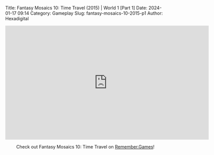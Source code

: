 Title: Fantasy Mosaics 10: Time Travel (2015) | World 1 [Part 1]
Date: 2024-01-17 09:14
Category: Gameplay
Slug: fantasy-mosaics-10-2015-p1
Author: Hexadigital

<center><iframe src="https://www.youtube.com/embed/81T2_dDpXGU?feature=oembed" allow="accelerometer; autoplay; encrypted-media; gyroscope; picture-in-picture" width="640" height="360" frameborder="0"></iframe>

Check out Fantasy Mosaics 10: Time Travel on [Remember.Games](https://remember.games/game/8060/fantasy-mosaics-10-time-travel/)!</center>